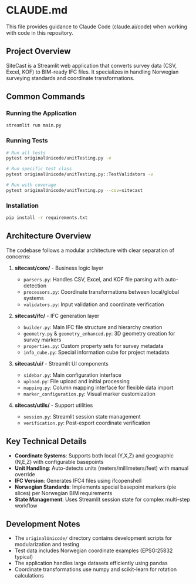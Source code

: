 # CLAUDE.md

This file provides guidance to Claude Code (claude.ai/code) when working with code in this repository.

## Project Overview

SiteCast is a Streamlit web application that converts survey data (CSV, Excel, KOF) to BIM-ready IFC files. It specializes in handling Norwegian surveying standards and coordinate transformations.

## Common Commands

### Running the Application
```bash
streamlit run main.py
```

### Running Tests
```bash
# Run all tests
pytest originalUnicode/unitTesting.py -v

# Run specific test class
pytest originalUnicode/unitTesting.py::TestValidators -v

# Run with coverage
pytest originalUnicode/unitTesting.py --cov=sitecast
```

### Installation
```bash
pip install -r requirements.txt
```

## Architecture Overview

The codebase follows a modular architecture with clear separation of concerns:

1. **sitecast/core/** - Business logic layer
   - `parsers.py`: Handles CSV, Excel, and KOF file parsing with auto-detection
   - `processors.py`: Coordinate transformations between local/global systems
   - `validators.py`: Input validation and coordinate verification

2. **sitecast/ifc/** - IFC generation layer
   - `builder.py`: Main IFC file structure and hierarchy creation
   - `geometry.py` & `geometry_enhanced.py`: 3D geometry creation for survey markers
   - `properties.py`: Custom property sets for survey metadata
   - `info_cube.py`: Special information cube for project metadata

3. **sitecast/ui/** - Streamlit UI components
   - `sidebar.py`: Main configuration interface
   - `upload.py`: File upload and initial processing
   - `mapping.py`: Column mapping interface for flexible data import
   - `marker_configuration.py`: Visual marker customization

4. **sitecast/utils/** - Support utilities
   - `session.py`: Streamlit session state management
   - `verification.py`: Post-export coordinate verification

## Key Technical Details

- **Coordinate Systems**: Supports both local (Y,X,Z) and geographic (N,E,Z) with configurable basepoints
- **Unit Handling**: Auto-detects units (meters/millimeters/feet) with manual override
- **IFC Version**: Generates IFC4 files using ifcopenshell
- **Norwegian Standards**: Implements special basepoint markers (pie slices) per Norwegian BIM requirements
- **State Management**: Uses Streamlit session state for complex multi-step workflow

## Development Notes

- The `originalUnicode/` directory contains development scripts for modularization and testing
- Test data includes Norwegian coordinate examples (EPSG:25832 typical)
- The application handles large datasets efficiently using pandas
- Coordinate transformations use numpy and scikit-learn for rotation calculations